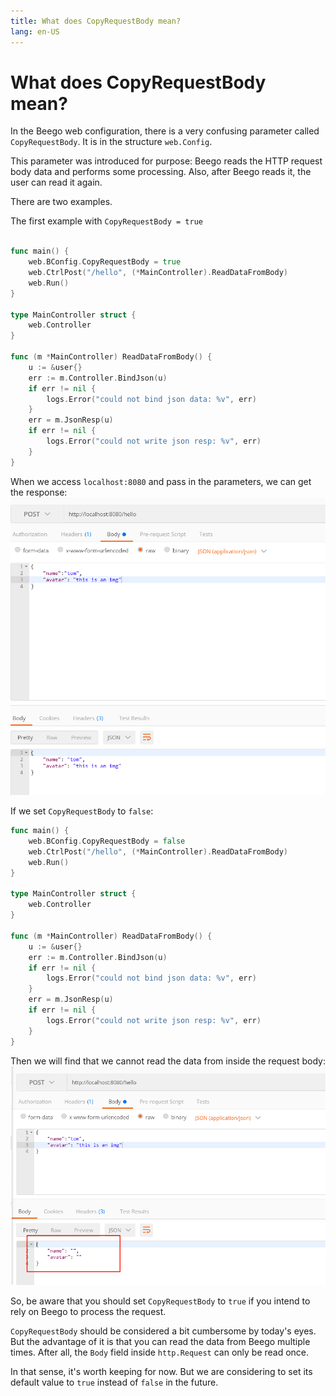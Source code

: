 ```yaml
---
title: What does CopyRequestBody mean?
lang: en-US
---
```


# What does CopyRequestBody mean?

In the Beego web configuration, there is a very confusing parameter called `CopyRequestBody`. It is in the structure `web.Config`.

This parameter was introduced for purpose: Beego reads the HTTP request body data and performs some processing. Also, after Beego reads it, the user can read it again.

There are two examples.

The first example with `CopyRequestBody = true`

```go

func main() {
	web.BConfig.CopyRequestBody = true
	web.CtrlPost("/hello", (*MainController).ReadDataFromBody)
	web.Run()
}

type MainController struct {
	web.Controller
}

func (m *MainController) ReadDataFromBody() {
	u := &user{}
	err := m.Controller.BindJson(u)
	if err != nil {
		logs.Error("could not bind json data: %v", err)
	}
	err = m.JsonResp(u)
	if err != nil {
		logs.Error("could not write json resp: %v", err)
	}
}
```

When we access `localhost:8080` and pass in the parameters, we can get the response:
![CopyRequestBody=true](./img/qa/copy_request_body_true.png)

If we set `CopyRequestBody` to `false`:

```go
func main() {
	web.BConfig.CopyRequestBody = false
	web.CtrlPost("/hello", (*MainController).ReadDataFromBody)
	web.Run()
}

type MainController struct {
	web.Controller
}

func (m *MainController) ReadDataFromBody() {
	u := &user{}
	err := m.Controller.BindJson(u)
	if err != nil {
		logs.Error("could not bind json data: %v", err)
	}
	err = m.JsonResp(u)
	if err != nil {
		logs.Error("could not write json resp: %v", err)
	}
}
```

Then we will find that we cannot read the data from inside the request body:
![CopyRequestBody=false](./img/qa/copy_request_body_false.png)

So, be aware that you should set `CopyRequestBody` to `true` if you intend to rely on Beego to process the request.

`CopyRequestBody` should be considered a bit cumbersome by today's eyes. But the advantage of it is that you can read the data from Beego multiple times. After all, the `Body` field inside `http.Request` can only be read once.

In that sense, it's worth keeping for now. But we are considering to set its default value to `true` instead of `false` in the future.
